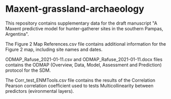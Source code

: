 # Maxent-grassland-archaeology
This repository contains supplementary data for the draft manuscript "A Maxent predictive model for hunter-gatherer sites in the southern Pampas, Argentina".

The Figure 2 Map References.csv file contains additional information for the Figure 2 map, including site names and dates.

ODMAP_Rafuse_2021-01-11.csv and ODMAP_Rafuse_2021-01-11.docx files contains the ODMAP (Overview, Data, Model, Assessment and Prediction) protocol for the SDM.

The Corr_test_ENMTools.csv file contains the results of the Correlation Pearson correlation coefficient used to tests Multicollinearity between predictors (evironmental layers).

